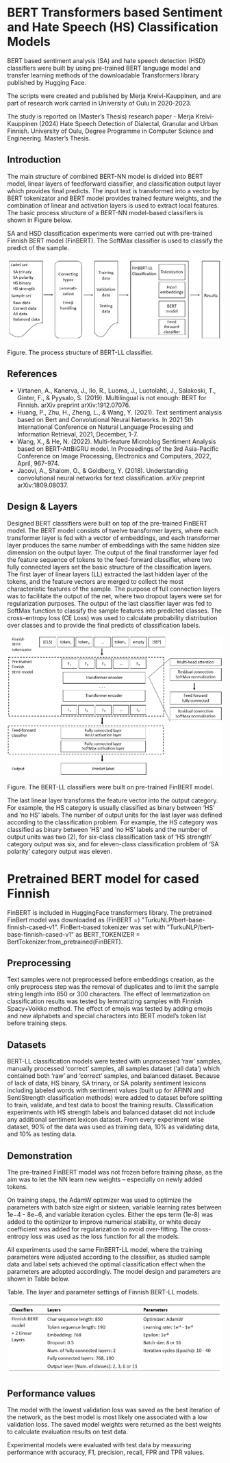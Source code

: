 # BERT Transformers based Sentiment and Hate Speech (HS) Classification Models

BERT based sentiment analysis (SA) and hate speech detection (HSD) classifiers were built by using pre-trained BERT language model and transfer learning methods of the downloadable Transformers library published by Hugging Face. 

The scripts were created and published by Merja Kreivi-Kauppinen, and
are part of research work carried in University of Oulu in 2020-2023.

The study is reported on (Master’s Thesis) research paper - 
Merja Kreivi-Kauppinen (2024) Hate Speech Detection of Dialectal, Granular and Urban Finnish. 
University of Oulu, Degree Programme in Computer Science and Engineering. Master’s Thesis.



## Introduction

The main structure of combined BERT-NN model is divided into BERT model, linear layers of feedforward classifier, and classification output layer which provides final predicts. The input text is transformed into a vector by BERT tokenizator and BERT model provides trained feature weights, and the combination of linear and activation layers is used to extract local features. The basic process structure of a BERT-NN model-based classifiers is shown in Figure below.

SA and HSD classification experiments were carried out with pre-trained Finnish BERT model (FinBERT). The SoftMax classifier is used to classify the predict of the sample.

![alt text](images/BERT_LL_model.png)

Figure. The process structure of BERT-LL classifier.



## References

 - Virtanen, A., Kanerva, J., Ilo, R., Luoma, J., Luotolahti, J., Salakoski, T., Ginter, F., & Pyysalo, S. (2019). Multilingual is not enough: BERT for Finnish. arXiv preprint arXiv:1912.07076. 
 - Huang, P., Zhu, H., Zheng, L., & Wang, Y. (2021). Text sentiment analysis based on Bert and Convolutional Neural Networks. In 2021 5th International Conference on Natural Language Processing and Information Retrieval, 2021, December, 1-7.
 - Wang, X., & He, N. (2022). Multi-feature Microblog Sentiment Analysis based on BERT-AttBiGRU model. In Proceedings of the 3rd Asia-Pacific Conference on Image Processing, Electronics and Computers, 2022, April, 967-974.
 - Jacovi, A., Shalom, O., & Goldberg, Y. (2018). Understanding convolutional neural networks for text classification. arXiv preprint arXiv:1809.08037.



## Design & Layers

Designed BERT classifiers were built on top of the pre-trained FinBERT model. The BERT model consists of twelve transformer layers, where each transformer layer is fed with a vector of embeddings, and each transformer layer produces the same number of embeddings with the same hidden size dimension on the output layer. The output of the final transformer layer fed the feature sequence of tokens to the feed-forward classifier, where two fully connected layers set the basic structure of the classification layers. The first layer of linear layers (LL) extracted the last hidden layer of the tokens, and the feature vectors are merged to collect the most characteristic features of the sample. The purpose of full connection layers was to facilitate the output of the net, where two dropout layers were set for regularization purposes. The output of the last classifier layer was fed to SoftMax function to classify the sample features into predicted classes. The cross-entropy loss (CE Loss) was used to calculate probability distribution over classes and to provide the final predicts of classification labels. 

![alt text](images/FinBERT_model.png)

Figure. The BERT-LL classifiers were built on pre-trained FinBERT model.

The last linear layer transforms the feature vector into the output category. For example, the HS category is usually classified as binary between ‘HS’ and ‘no HS’ labels. 
The number of output units for the last layer was defined according to the classification problem. 
For example, the HS category was classified as binary between ‘HS’ and ‘no HS’ labels and the number of output units was two (2), 
for six-class classification task of ‘HS strength’ category output was six, and for eleven-class classification problem of ‘SA polarity’ category output was eleven. 



# Pretrained BERT model for cased Finnish

FinBERT is included in HuggingFace transformers library. 
The pretrained FinBert model was downloaded as (FinBERT =) "TurkuNLP/bert-base-finnish-cased-v1".
FinBert-based tokenizer was set with "TurkuNLP/bert-base-finnish-cased-v1" as BERT_TOKENIZER = BertTokenizer.from_pretrained(FinBERT).



## Preprocessing

Text samples were not preprocessed before embeddings creation, as the only preprocess step was the removal of duplicates and to limit the sample string length into 850 or 300 characters. The effect of lemmatization on classification results was tested by lemmatizing samples with Finnish Spacy+Voikko method. The effect of emojis was tested by adding emojis and new alphabets and special characters into BERT model’s token list before training steps.



## Datasets

BERT-LL classification models were tested with unprocessed ‘raw’ samples, manually processed ‘correct’ samples, all samples dataset (‘all data’) which contained both ‘raw’ and ‘correct’ samples, and balanced dataset. Because of lack of data, HS binary, SA trinary, or SA polarity sentiment lexicons including labeled words with sentiment values (built up for AFINN and SentiStrength classification methods) were added to dataset before splitting to train, validate, and test data to boost the training results. Classification experiments with HS strength labels and balanced dataset did not include any additional sentiment lexicon dataset. From every experiment wise dataset, 90% of the data was used as training data, 10% as validating data, and 10% as testing data. 



## Demonstration

The pre-trained FinBERT model was not frozen before training phase, as the aim was to let the NN learn new weights – especially on newly added tokens.

On training steps, the AdamW optimizer was used to optimize the parameters with batch size eight or sixteen, variable learning rates between 1e−4 - 8e−6, and variable iteration cycles. Either the eps term (1e-8) was added to the optimizer to improve numerical stability, or white decay coefficient was added for regularization to avoid over-fitting. The cross-entropy loss was used as the loss function for all the models. 

All experiments used the same FinBERT-LL model, where the training parameters were adjusted according to the classifier, as studied sample data and label sets achieved the optimal classification effect when the parameters are adopted accordingly. The model design and parameters are shown in Table below.


Table. The layer and parameter settings of Finnish BERT-LL models.

![alt text](images/table_FinBERT.png)



## Performance values

The model with the lowest validation loss was saved as the best iteration of the network, 
as the best model is most likely one associated with a low validation loss. 
The saved model weights were returned as the best weights to calculate evaluation results on test data. 

Experimental models were evaluated with test data by measuring performance with accuracy, F1, precision, recall, FPR and TPR values.
